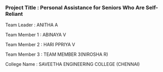 ### Project Title : Personal Assistance for Seniors Who Are Self-Reliant

Team Leader   : ANITHA A

Team Member 1 : ABINAYA V

Team Member 2 : HARI PPRIYA V

Team Member 3 : TEAM MEMBER 3(NIROSHA R)

College Name : SAVEETHA ENGINEERING COLLEGE (CHENNAI)
